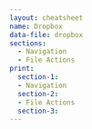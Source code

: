 ```yaml
---
layout: cheatsheet
name: Dropbox
data-file: dropbox
sections:
  - Navigation
  - File Actions
print:
  section-1:
  - Navigation
  section-2:
  - File Actions
  section-3:
---
```

